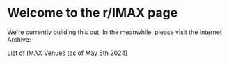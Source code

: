 # Welcome to the r/IMAX page

We're currently building this out. In the meanwhile, please visit the Internet Archive:

[List of IMAX Venues (as of May 5th 2024)](https://web.archive.org/web/20240505001340/https://en.wikipedia.org/wiki/List_of_IMAX_venues)